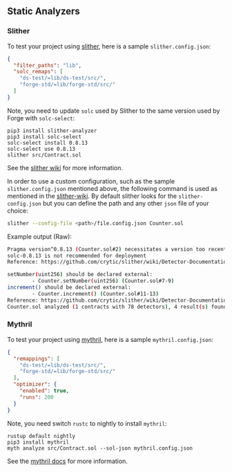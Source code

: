 ## Static Analyzers

### Slither

To test your project using [slither](https://github.com/crytic/slither), here is a sample `slither.config.json`:

```json
{
  "filter_paths": "lib",
  "solc_remaps": [
    "ds-test/=lib/ds-test/src/",
    "forge-std/=lib/forge-std/src/"
  ]
}
```

Note, you need to update `solc` used by Slither to the same version used by Forge with `solc-select`:
```ignore
pip3 install slither-analyzer
pip3 install solc-select
solc-select install 0.8.13
solc-select use 0.8.13
slither src/Contract.sol
```

See the [slither wiki](https://github.com/crytic/slither/wiki/Usage) for more information.

In order to use a custom configuration, such as the sample `slither.config.json` mentioned above, the following command is used as mentioned in the [slither-wiki](https://github.com/crytic/slither/wiki/Usage#configuration-file). By default slither looks for the `slither-config.json` but you can define the path and any other `json` file of your choice:

```sh 
slither --config-file <path>/file.config.json Counter.sol
```
Example output (Raw):

```bash 
Pragma version^0.8.13 (Counter.sol#2) necessitates a version too recent to be trusted. Consider deploying with 0.6.12/0.7.6/0.8.7
solc-0.8.13 is not recommended for deployment
Reference: https://github.com/crytic/slither/wiki/Detector-Documentation#incorrect-versions-of-solidity

setNumber(uint256) should be declared external:
        - Counter.setNumber(uint256) (Counter.sol#7-9)
increment() should be declared external:
        - Counter.increment() (Counter.sol#11-13)
Reference: https://github.com/crytic/slither/wiki/Detector-Documentation#public-function-that-could-be-declared-external
Counter.sol analyzed (1 contracts with 78 detectors), 4 result(s) found
```


### Mythril

To test your project using [mythril](https://github.com/ConsenSys/mythril), here is a sample `mythril.config.json`:

```json
{
  "remappings": [
    "ds-test/=lib/ds-test/src/",
    "forge-std/=lib/forge-std/src/"
  ],
  "optimizer": {
    "enabled": true,
    "runs": 200
  }
}
```

Note, you need switch `rustc` to nightly to install `mythril`:
```ignore
rustup default nightly
pip3 install mythril
myth analyze src/Contract.sol --sol-json mythril.config.json
```

See the [mythril docs](https://mythril-classic.readthedocs.io/en/develop/) for more information.
